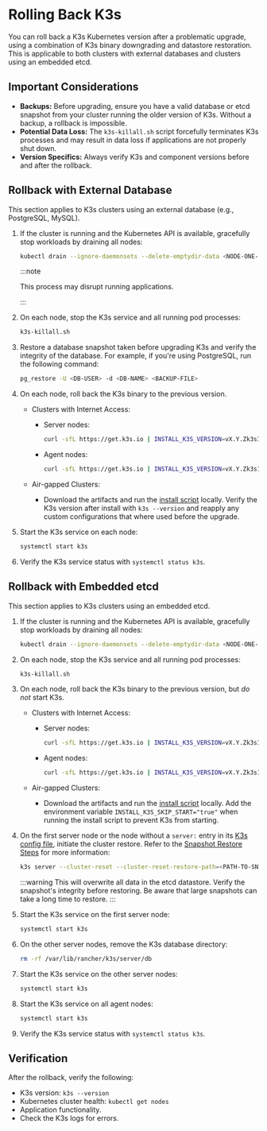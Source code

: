# Rolling Back K3s

You can roll back a K3s Kubernetes version after a problematic upgrade, using a combination of K3s binary downgrading and datastore restoration. This is applicable to both clusters with external databases and clusters using an embedded etcd.

## Important Considerations

- **Backups:** Before upgrading, ensure you have a valid database or etcd snapshot from your cluster running the older version of K3s. Without a backup, a rollback is impossible.
- **Potential Data Loss:** The `k3s-killall.sh` script forcefully terminates K3s processes and may result in data loss if applications are not properly shut down.
- **Version Specifics:** Always verify K3s and component versions before and after the rollback.

## Rollback with External Database

This section applies to K3s clusters using an external database (e.g., PostgreSQL, MySQL).

1. If the cluster is running and the Kubernetes API is available, gracefully stop workloads by draining all nodes:

    ```bash
    kubectl drain --ignore-daemonsets --delete-emptydir-data <NODE-ONE-NAME> <NODE-TWO-NAME> <NODE-THREE-NAME> ...
    ```

    :::note

    This process may disrupt running applications.

    :::

1. On each node, stop the K3s service and all running pod processes:

    ```bash
    k3s-killall.sh
    ```

1. Restore a database snapshot taken before upgrading K3s and verify the integrity of the database. For example, if you're using PostgreSQL, run the following command:

    ```bash
    pg_restore -U <DB-USER> -d <DB-NAME> <BACKUP-FILE>
    ```

1. On each node, roll back the K3s binary to the previous version.

    - Clusters with Internet Access:
      - Server nodes:

        ```bash
        curl -sfL https://get.k3s.io | INSTALL_K3S_VERSION=vX.Y.Zk3s1 INSTALL_K3S_EXEC="server" sh -
        ```

      - Agent nodes:

        ```bash
        curl -sfL https://get.k3s.io | INSTALL_K3S_VERSION=vX.Y.Zk3s1 INSTALL_K3S_EXEC="agent" sh -
        ```

    - Air-gapped Clusters:

      - Download the artifacts and run the [install script](../installation/airgap.md#install-k3s) locally. Verify the K3s version after install with `k3s --version` and reapply any custom configurations that where used before the upgrade.

1. Start the K3s service on each node:

    ```bash
    systemctl start k3s
    ```

1. Verify the K3s service status with `systemctl status k3s`.

## Rollback with Embedded etcd

This section applies to K3s clusters using an embedded etcd.

1. If the cluster is running and the Kubernetes API is available, gracefully stop workloads by draining all nodes:

    ```bash
    kubectl drain --ignore-daemonsets --delete-emptydir-data <NODE-ONE-NAME> <NODE-TWO-NAME> <NODE-THREE-NAME> ...
    ```

1. On each node, stop the K3s service and all running pod processes:

    ```bash
    k3s-killall.sh
    ```

1. On each node, roll back the K3s binary to the previous version, but *do not* start K3s.

    - Clusters with Internet Access:

      - Server nodes:

        ```bash
        curl -sfL https://get.k3s.io | INSTALL_K3S_VERSION=vX.Y.Zk3s1 INSTALL_K3S_EXEC="server" INSTALL_K3S_SKIP_START="true" sh -
        ```

      - Agent nodes:

        ```bash
        curl -sfL https://get.k3s.io | INSTALL_K3S_VERSION=vX.Y.Zk3s1 INSTALL_K3S_EXEC="agent" INSTALL_K3S_SKIP_START="true" sh -
        ```

    - Air-gapped Clusters:

      - Download the artifacts and run the [install script](../installation/airgap.md#install-k3s) locally. Add the environment variable `INSTALL_K3S_SKIP_START="true"` when running the install script to prevent K3s from starting.

1. On the first server node or the node without a `server:` entry in its [K3s config file](../installation/configuration.md), initiate the cluster restore. Refer to the [Snapshot Restore Steps](../cli/etcd-snapshot.md#snapshot-restore-steps) for more information:

    ```bash
    k3s server --cluster-reset --cluster-reset-restore-path=<PATH-TO-SNAPSHOT>
    ```

    :::warning
    This will overwrite all data in the etcd datastore. Verify the snapshot's integrity before restoring. Be aware that large snapshots can take a long time to restore.
    :::

1. Start the K3s service on the first server node:

    ```bash
    systemctl start k3s
    ```

1. On the other server nodes, remove the K3s database directory:

    ```bash
    rm -rf /var/lib/rancher/k3s/server/db
    ```

1. Start the K3s service on the other server nodes:

    ```bash
    systemctl start k3s
    ```

1. Start the K3s service on all agent nodes:

    ```bash
    systemctl start k3s
    ```

1. Verify the K3s service status with `systemctl status k3s`.

## Verification

After the rollback, verify the following:

- K3s version: `k3s --version`
- Kubernetes cluster health: `kubectl get nodes`
- Application functionality.
- Check the K3s logs for errors.
